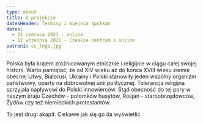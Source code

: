 ```yaml
---
type: about
title: O projekcie
datesHeader: Terminy i miejsca spotkań
dates:
  - 31 czerwca 2021 - online
  - 12 września 2021 - Czeskie centrum i online
patron1: cc_logo.jpg
---
```


Polska była krajem zróżnicowanym etnicznie i religijnie w ciągu całej swojej
historii. Warto pamiętać, że od XIV wieku aż do końca XVIII wieku ziemie
obecnej Litwy, Białorusi, Ukrainy i Polski stanowiły jeden wspólny organizm
państwowy, oparty na dobrowolnej unii politycznej. Tolerancja religijna
sprzyjała napływowi do Polski innowierców. Stąd obecność do tej pory w naszym
kraju Czechów - potomków husytów, Rosjan - staroobrzędowców, Żydów czy też
niemieckich protestantów.

To jest drugi akapit. Ciekawe jak się go da wyświetlić.
